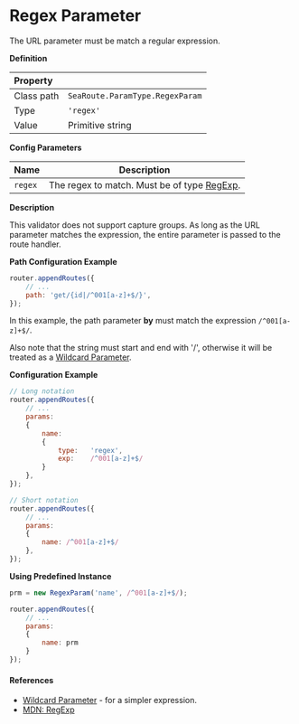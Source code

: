 # Regex Parameter

The URL parameter must be match a regular expression. 


**Definition**

| Property | |
| :--- | --- |
| Class path | `SeaRoute.ParamType.RegexParam` |
| Type | `'regex'` |
| Value | Primitive string |


**Config Parameters**

| Name | Description |
| :--- | --- |
| `regex` | The regex to match. Must be of type [RegExp](https://developer.mozilla.org/en-US/docs/Web/JavaScript/Reference/Global_Objects/RegExp). |


**Description**

This validator does not support capture groups. As long as the URL parameter matches the expression, the entire 
parameter is passed to the route handler.


**Path Configuration Example**

```javascript
router.appendRoutes({
	// ...
	path: 'get/{id|/^001[a-z]+$/}', 
});
```

In this example, the path parameter **by** must match the expression `/^001[a-z]+$/`.

Also note that the string must start and end with '/', otherwise it will
be treated as a [Wildcard Parameter](./Wild.md).


**Configuration Example**

```javascript
// Long notation
router.appendRoutes({
	// ...
	params:
	{
		name: 
		{
			type:	'regex',
			exp:	/^001[a-z]+$/
		}
	}, 
});

// Short notation
router.appendRoutes({
	// ...
	params:
	{
		name: /^001[a-z]+$/
	}, 
});
```


**Using Predefined Instance**

```javascript
prm = new RegexParam('name', /^001[a-z]+$/);

router.appendRoutes({
	// ...
	params:
	{
		name: prm
	} 
});
```


#### References

- [Wildcard Parameter](./Wild.md) - for a simpler expression.
- [MDN: RegExp](https://developer.mozilla.org/en-US/docs/Web/JavaScript/Reference/Global_Objects/RegExp)